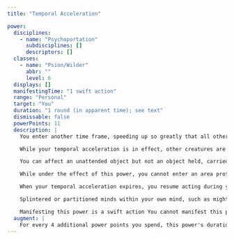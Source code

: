 ```yaml
---
title: "Temporal Acceleration"

power:
  disciplines:
    - name: "Psychoportation"
      subdisciplines: []
      descriptors: []
  classes:
    - name: "Psion/Wilder"
      abbr: ""
      level: 6
  displays: []
  manifestingTime: "1 swift action"
  range: "Personal"
  target: "You"
  duration: "1 round (in apparent time); see text"
  dismissable: false
  powerPoints: 11
  description: |
    You enter another time frame, speeding up so greatly that all other creatures seem frozen, though they are actually still moving at normal speed. You are free to act for 1 round of apparent time. You can manifest powers, cast spells, move, or perform other types of actions, subject to the restrictions outlined below.

    While your temporal acceleration is in effect, other creatures are invulnerable to your attacks and powers. This means you cannot target a creature with any attack or power. However, a power you manifest that affects an area and has a duration longer than the remaining duration of your temporal acceleration has its normal effect on creatures in the area once this power ends.

    You can affect an unattended object but not an object held, carried, or worn by another creature. You are undetectable by any means while your temporal acceleration lasts.

    While under the effect of this power, you cannot enter an area protected by a null psionics field or by a power or spell that neutralizes high-level powers or spells. Normal and magical fire, cold, acid, and the like can still harm you.

    When your temporal acceleration expires, you resume acting during your current turn in the standard time frame. You are shaken for 1 round upon your return to the standard time frame.

    Splintered or partitioned minds within your own mind, such as might be in effect through the use of powers such as schism, are not temporally speeded up, even if your second mind manifested this power (your primary mind gains the benefit, while your second mind remains stuck in the standard time frame).

    Manifesting this power is a swift action You cannot manifest this power when it isn't your turn.
  augment: |
    For every 4 additional power points you spend, this power's duration (in apparent time) increases by 1 round.
---
```

